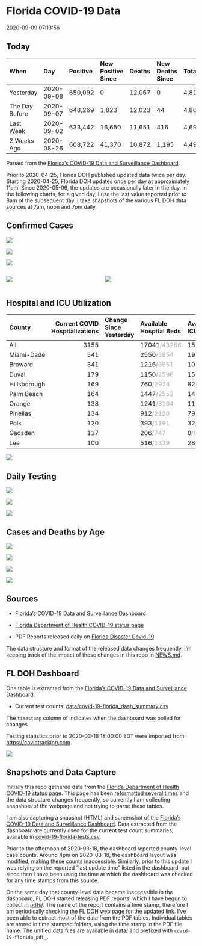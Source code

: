 Florida COVID-19 Data
================
2020-09-09 07:13:56

## Today

| When           | Day        | Positive | New Positive Since | Deaths | New Deaths Since | Total     |
| :------------- | :--------- | :------- | :----------------- | :----- | :--------------- | :-------- |
| Yesterday      | 2020-09-08 | 650,092  | 0                  | 12,067 | 0                | 4,816,873 |
| The Day Before | 2020-09-07 | 648,269  | 1,823              | 12,023 | 44               | 4,801,684 |
| Last Week      | 2020-09-02 | 633,442  | 16,650             | 11,651 | 416              | 4,693,802 |
| 2 Weeks Ago    | 2020-08-26 | 608,722  | 41,370             | 10,872 | 1,195            | 4,492,818 |

Parsed from the [Florida’s COVID-19 Data and Surveillance
Dashboard](https://fdoh.maps.arcgis.com/apps/opsdashboard/index.html#/8d0de33f260d444c852a615dc7837c86).

Prior to 2020-04-25, Florida DOH published updated data twice per day.
Starting 2020-04-25, Florida DOH updates once per day at approximately
11am. Since 2020-05-06, the updates are occasionally later in the day.
In the following charts, for a given day, I use the last value reported
prior to 8am of the subsequent day. I take snapshots of the various FL
DOH data sources at 7am, noon and 7pm daily.

## Confirmed Cases

![](plots/covid-19-florida-daily-test-changes.png)

![](plots/covid-19-florida-deaths-by-day.png)

![](plots/covid-19-florida-county-top-6.png)

<div class="columns">

<div class="column is-full-mobile">

![](plots/covid-19-florida-testing.png)

</div>

<div class="column is-full-mobile">

![](plots/covid-19-florida-total-positive.png)

</div>

</div>

## Hospital and ICU Utilization

| County       | Current COVID Hospitalizations | Change Since Yesterday | Available Hospital Beds                      | Available ICU Beds                         |
| :----------- | -----------------------------: | :--------------------- | :------------------------------------------- | :----------------------------------------- |
| All          |                           3155 |                        | 17041<span style="color: #aaa">/43266</span> | 1550<span style="color: #aaa">/4401</span> |
| Miami-Dade   |                            541 |                        | 2550<span style="color: #aaa">/5954</span>   | 191<span style="color: #aaa">/737</span>   |
| Broward      |                            341 |                        | 1216<span style="color: #aaa">/3951</span>   | 100<span style="color: #aaa">/363</span>   |
| Duval        |                            179 |                        | 1150<span style="color: #aaa">/2596</span>   | 159<span style="color: #aaa">/278</span>   |
| Hillsborough |                            169 |                        | 760<span style="color: #aaa">/2974</span>    | 82<span style="color: #aaa">/284</span>    |
| Palm Beach   |                            164 |                        | 1447<span style="color: #aaa">/2552</span>   | 146<span style="color: #aaa">/251</span>   |
| Orange       |                            138 |                        | 1241<span style="color: #aaa">/3104</span>   | 119<span style="color: #aaa">/253</span>   |
| Pinellas     |                            134 |                        | 912<span style="color: #aaa">/2120</span>    | 79<span style="color: #aaa">/219</span>    |
| Polk         |                            120 |                        | 393<span style="color: #aaa">/1191</span>    | 32<span style="color: #aaa">/104</span>    |
| Gadsden      |                            117 |                        | 206<span style="color: #aaa">/747</span>     | 0<span style="color: #aaa">/0</span>       |
| Lee          |                            100 |                        | 516<span style="color: #aaa">/1339</span>    | 28<span style="color: #aaa">/112</span>    |

![](plots/covid-19-florida-icu-usage.png)

## Daily Testing

![](plots/covid-19-florida-tests-per-case.png)

<!-- ![](plots/covid-19-florida-change-new-cases.png) -->

![](plots/covid-19-florida-tests-percent-positive.png)

![](plots/covid-19-florida-test-and-case-growth.png)

## Cases and Deaths by Age

![](plots/covid-19-florida-weekly-events-by-age.png)

![](plots/covid-19-florida-age.png)

![](plots/covid-19-florida-age-deaths.png)

![](plots/covid-19-florida-age-sex.png)

## Sources

  - [Florida’s COVID-19 Data and Surveillance
    Dashboard](https://fdoh.maps.arcgis.com/apps/opsdashboard/index.html#/8d0de33f260d444c852a615dc7837c86)

  - [Florida Department of Health COVID-19 status
    page](http://www.floridahealth.gov/diseases-and-conditions/COVID-19/)

  - PDF Reports released daily on [Florida Disaster
    Covid-19](http://www.floridahealth.gov/diseases-and-conditions/COVID-19/)

The data structure and format of the released data changes frequently.
I’m keeping track of the impact of these changes in this repo in
[NEWS.md](NEWS.md).

## FL DOH Dashboard

One table is extracted from the [Florida’s COVID-19 Data and
Surveillance
Dashboard](https://fdoh.maps.arcgis.com/apps/opsdashboard/index.html#/8d0de33f260d444c852a615dc7837c86).

  - Current test counts:
    [data/covid-19-florida\_dash\_summary.csv](data/covid-19-florida_dash_summary.csv)

The `timestamp` column of indicates when the dashboard was polled for
changes.

Testing statistics prior to 2020-03-16 18:00:00 EDT were imported from
<https://covidtracking.com>.

![](screenshots/fodh_maps_arcgis_com__apps__opsdashboard.png)

## Snapshots and Data Capture

Initially this repo gathered data from the [Florida Department of Health
COVID-19 status
page](http://www.floridahealth.gov/diseases-and-conditions/COVID-19/).
This page has been [reformatted several
times](screenshots/floridahealth_gov__diseases-and-conditions__COVID-19.png)
and the data structure changes frequently, so currently I am collecting
snapshots of the webpage and not trying to parse these tables.

I am also capturing a snapshot (HTML) and screenshot of the [Florida’s
COVID-19 Data and Surveillance
Dashboard](https://fdoh.maps.arcgis.com/apps/opsdashboard/index.html#/8d0de33f260d444c852a615dc7837c86).
Data extracted from the dashboard are currently used for the current
test count summaries, available in
[covid-19-florida-tests.csv](covid-19-florida-tests.csv).

Prior to the afternoon of 2020-03-18, the dashboard reported
county-level case counts. Around 4pm on 2020-03-18, the dashboard layout
was modified, making these counts inaccessible. Similarly, prior to this
update I was relying on the reported “last update time” listed in the
dashboard, but since then I have been using the time at which the
dashboard was checked for any time stamps from this source.

On the same day that county-level data became inaccessible in the
dashboard, FL DOH started releasing PDF reports, which I have begun to
collect in [pdfs/](pdfs/). The name of the report contains a time stamp,
therefore I am periodically checking the FL DOH web page for the updated
link. I’ve been able to extract most of the data from the PDF tables.
Individual tables are stored in time stamped folders, using the time
stamp in the PDF file name. The unified data files are available in
[data/](data/) and prefixed with `covid-19-florida_pdf_`.
